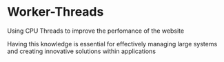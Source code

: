 # Worker-Threads

Using CPU Threads to improve the perfomance of the website

Having this knowledge is essential for effectively managing large systems and creating innovative solutions within applications
